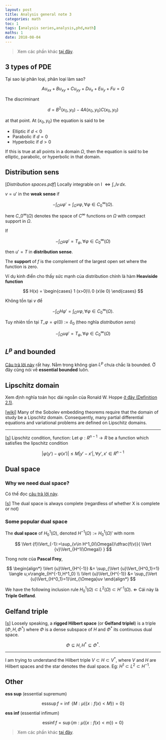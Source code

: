 ```yaml
---
layout: post
title: Analysis general note 3
categories: math
toc: 1
tags: [analysis series,analysis,phd,math]
maths: 1
date: 2018-08-04
---
```


> Xem các phần khác [tại đây](/tags#analysis-series).

## 3 types of PDE

Tại sao lại phân loại, phân loại làm sao?

$$
Au_{xx} + Bu_{xy} + Cu_{yy} + Du_x + Eu_y +Fu = G
$$

The discriminant

$$
d = B^2(x_0,y_0) - 4A(x_0,y_0)C(x_0,y_0)
$$

at that point. At $(x_0,y_0)$ the equation is said to be

- Elliptic if $d<0$
- Parabolic if $d=0$
- Hyperbolic if $d>0$

If this is true at all points in a domain $\Omega$, then the equation is said to be elliptic, parabolic, or hyperbolic in that domain.



## Distribution sens

[*Distribution spaces.pdf*] Locally integrable on I $\Leftrightarrow \int\_I v\, dx$.

$v=u'$ in the **weak sense** if 

$$
-\int_{\Omega} u\varphi' = \int_{\Omega}v \varphi, \forall \varphi \in C_0^{\infty}(\Omega).
$$

here $C\_0^{\infty}(\Omega)$ denotes the space of $C^{\infty}$ functions on $\Omega$ with compact support in $\Omega$.

If 

$$-\int_{\Omega} u \varphi' = T_{\varphi}, \forall \varphi\in C_0^{\infty}(\Omega)$$ 

then $u'=T$ in **distribution sense**.

The **support** of $f$ is the complement of the largest open set where the function is zero.

Ví dụ kinh điển cho thấy sức mạnh của distribution chính là hàm **Heaviside function**

$$
H(x) = \begin{cases} 1 (x>0)\\ 0 (x\le 0) \end{cases}
$$

Không tồn tại $v$ để 

$$
-\int_{\Omega} H\varphi' = \int_{\Omega}v \varphi, \forall \varphi \in C_0^{\infty}(\Omega).
$$

Tuy nhiên tồn tại $T\_{\varphi}=\varphi(0):=\delta_0$ (theo nghĩa *distribution sens*)

$$-\int_{\Omega} u \varphi' = T_{\varphi}, \forall \varphi\in C_0^{\infty}(\Omega)$$ 


## $L^p$ and bounded

[Câu trả lời này](https://math.stackexchange.com/questions/605162/are-functions-in-lp-space-always-bounded/608037#608037) rất hay. Nằm trong không gian $L^p$ chưa chắc là bounded. Ở đây cũng nói về **essential bounded** luôn.

## Lipschitz domain

Xem định nghĩa toán học dài ngoằn của Ronald W. Hoppe [ở đây (Definition 2.1)](https://www.math.uh.edu/~rohop/Fall_16/downloads/Chapter2.pdf).

[[wiki](https://en.wikipedia.org/wiki/Lipschitz_domain)] Many of the Sobolev embedding theorems require that the domain of study be a Lipschitz domain. Consequently, many partial differential equations and variational problems are defined on Lipschitz domains.

---

[[s](https://pdfs.semanticscholar.org/97e4/326291627c848a7a4f926cbc73eef3f11b28.pdf)] Lipschitz condition, function: Let $\varphi: R^{n-1} \to R$ be a function which satisfies the lipschitz condition

$$
\vert \varphi(y') - \varphi(x') \vert \le M \vert y'-x'\vert, \forall y',x' \in R^{n-1}
$$

## Dual space

### Why we need dual space?

Có thể đọc [câu trả lời này](https://math.stackexchange.com/questions/670159/why-do-we-need-dual-space).

[[s](https://math.stackexchange.com/questions/670159/why-do-we-need-dual-space)] The dual space is always complete (regardless of whether X is complete or not)

### Some popular dual space

The **dual space** of $H^1_0(\Omega)$, denoted $H^{-1}(\Omega):=H^1_0(\Omega)'$ with norm 

$$
\Vert {f}\Vert_{-1}:=\sup_{v\in H^1_0(\Omega)}\dfrac{f(v)}{ \Vert {v}\Vert_{H^1(\Omega)} }
$$

Trong note của **Pascal Frey**, 

$$
\begin{align*} 
\Vert {u}\Vert_{H^{-1}} &=  \sup_{\Vert {u}\Vert_{H^0_1}=1} \langle u,v\rangle_{H^{-1},H^1_0} \\
\Vert {u}\Vert_{H^{-1}} &= \sup_{\Vert {u}\Vert_{H^0_1}=1}\int_{\Omega}uv
\end{align*}
$$

We have the following inclusion rule $H^1_0(\Omega)\subset L^2(\Omega)\subset H^{-1}(\Omega)$. $\Leftarrow$ Cái này là **Triple Gelfand**.

## Gelfand triple

[[s](https://www.univie.ac.at/physikwiki/images/4/43/Handout_HS.pdf)] Loosely speaking, a **rigged Hilbert space** (or **Gelfand triplel**) is a triple $(\Phi, H, \Phi^{\ast})$ where $\Phi$ is a dense subspace of $H$ and $\Phi^{\ast}$ its continuous dual space.

$$
\Phi \subseteq H, H^{\ast} \subseteq \Phi^{\ast}.
$$

---

I am trying to understand the Hilbert triple $V \subset H \subset V^*$, where $V$ and $H$ are Hilbert spaces and the star denotes the dual space. Eg: $H^1 \subset L^2 \subset H^{-1}.$

## Other

**ess sup** (essential supremum)

$$
\mathrm {ess} \sup f=\inf \ \{M:\mu (\{x:f(x)<M\})=0\}
$$

**ess inf** (essential infimum)

$$
\mathrm {ess} \inf f=\sup\{m:\mu (\{x:f(x)<m\})=0\}
$$

> Xem các phần khác [tại đây](/tags#analysis-series).